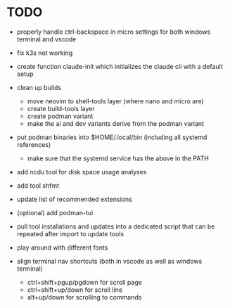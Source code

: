 # TODO

- properly handle ctrl-backspace in micro settings for both windows terminal and vscode
- fix k3s not working
- create function claude-init which initializes the claude cli with a default setup
- clean up builds
  - move neovim to shell-tools layer (where nano and micro are)
  - create build-tools layer
  - create podman variant
  - make the ai and dev variants derive from the podman variant
- put podman binaries into $HOME/.local/bin (including all systemd references)
  - make sure that the systemd service has the above in the PATH
- add ncdu tool for disk space usage analyses
- add tool shfmt
- update list of recommended extensions

- (optional) add podman-tui
- pull tool installations and updates into a dedicated script that can be repeated after import to update tools
- play around with different fonts
- align terminal nav shortcuts (both in vscode as well as windows terminal)
  - ctrl+shift+pgup/pgdown for scroll page
  - ctrl+shift+up/down for scroll line
  - alt+up/down for scrolling to commands
